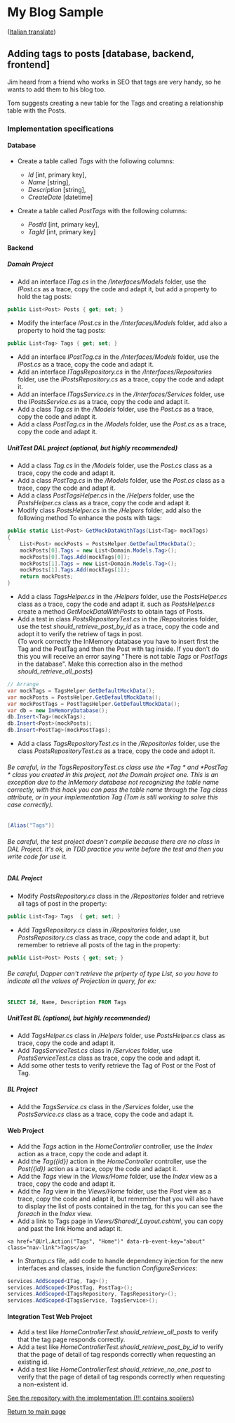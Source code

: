 # My Blog Sample
([Italian translate](PostTags_IT.md))  

## Adding tags to posts [database, backend, frontend]
Jim heard from a friend who works in SEO that tags are very handy, so he wants to add them to his blog too.  

Tom suggests creating a new table for the Tags and creating a relationship table with the Posts.  

### Implementation specifications

#### Database
- Create a table called *Tags* with the following columns:  
  - *Id* [int, primary key],  
  - *Name* [string],  
  - *Description* [string],  
  - *CreateDate* [datetime] 
  
- Create a table called *PostTags* with the following columns:  
  - *PostId* [int, primary key],  
  - *TagId* [int, primary key]  

#### Backend

##### Domain Project
- Add an interface *ITag.cs* in the */Interfaces/Models* folder, use the *IPost.cs* as a trace, copy the code and adapt it, but add a property to hold the tag posts:  
```csharp
public List<Post> Posts { get; set; }
```  
- Modify the interface *IPost.cs* in the */Interfaces/Models* folder, add also a property to hold the tag posts:  
```csharp
public List<Tag> Tags { get; set; }
```  
- Add an interface *IPostTag.cs* in the */Interfaces/Models* folder, use the *IPost.cs* as a trace, copy the code and adapt it.  
- Add an interface *ITagsRepository.cs* in the */Interfaces/Repositories* folder, use the *IPostsRepository.cs* as a trace, copy the code and adapt it.  
- Add an interface *ITagsService.cs* in the */Interfaces/Services* folder, use the *IPostsService.cs* as a trace, copy the code and adapt it.  
- Add a class *Tag.cs* in the */Models* folder, use the *Post.cs* as a trace, copy the code and adapt it.  
- Add a class *PostTag.cs* in the */Models* folder, use the *Post.cs* as a trace, copy the code and adapt it.  

##### UnitTest DAL project (optional, but highly recommended)
- Add a class *Tag.cs* in the */Models* folder, use the *Post.cs* class as a trace, copy the code and adapt it.  
- Add a class *PostTag.cs* in the */Models* folder, use the *Post.cs* class as a trace, copy the code and adapt it.  
- Add a class *PostTagsHelper.cs* in the */Helpers* folder, use the *PostsHelper.cs* class as a trace, copy the code and adapt it.  
- Modify class *PostsHelper.cs* in the */Helpers* folder, add also the following method To enhance the posts with tags:  
```csharp
public static List<Post> GetMockDataWithTags(List<Tag> mockTags)
{
    List<Post> mockPosts = PostsHelper.GetDefaultMockData();
    mockPosts[0].Tags = new List<Domain.Models.Tag>();
    mockPosts[0].Tags.Add(mockTags[0]);
    mockPosts[1].Tags = new List<Domain.Models.Tag>();
    mockPosts[1].Tags.Add(mockTags[1]);
    return mockPosts;
}
```  
- Add a class *TagsHelper.cs* in the */Helpers* folder, use the *PostsHelper.cs* class as a trace, copy the code and adapt it. such as *PostsHelper.cs* create a method 
*GetMockDataWithPosts* to obtain tags of Posts.  
- Add a test in class *PostsRepositoryTest.cs* in the /Repositories folder, use the test *should_retrieve_post_by_id* as a trace, copy the code and adopt it to verify the retriew of tags in post.  
(To work correctly the InMemory database you have to insert first the Tag and the PostTag and then the Post with tag inside. If you don't do this you will receive an error saying "There is not table *Tags* or *PostTags* in the database". Make this correction  also in the method *should_retrieve_all_posts*)  
```csharp
// Arrange
var mockTags = TagsHelper.GetDefaultMockData();
var mockPosts = PostsHelper.GetDefaultMockData();
var mockPostTags = PostTagsHelper.GetDefaultMockData();
var db = new InMemoryDatabase();
db.Insert<Tag>(mockTags);
db.Insert<Post>(mockPosts);
db.Insert<PostTag>(mockPostTags);
``` 
- Add a class *TagsRepositoryTest.cs* in the */Repositories* folder, use the class *PostsRepositoryTest.cs* as a trace, copy the code and adopt it.  

###### Be careful, in the *TagsRepositoryTest.cs* class use the *Tag * and *PostTag * class you created in this project, not the *Domain* project one. This is an exception due to the InMemory database not recognizing the table name correctly, with this *hack* you can pass the table name through the *Tag* class attribute, or in your implementation *Tag* (Tom is still working to solve this case correctly).

```csharp
[Alias("Tags")]
``` 
###### Be careful, the test project doesn't compile because there are no class in DAL Project. It's ok, in TDD practice you write before the test and then you write code for use it.

##### DAL Project
- Modify *PostsRepository.cs* class in the */Repositories* folder and retrieve all tags of post in the property:  
```csharp
public List<Tag> Tags  { get; set; }
```  
- Add *TagsRepository.cs* class in */Repositories* folder, use *PostsRepository.cs* class as trace, copy the code and adapt it, but remember to retrieve all posts of the tag in the property:  
```csharp
public List<Post> Posts { get; set; }
```  

###### Be careful, Dapper can't retrieve the priperty of type *List*, so you have to indicate all the values of Projection in query, for ex:
```sql
SELECT Id, Name, Description FROM Tags
```  

##### UnitTest BL (optional, but highly recommended)
- Add *TagsHelper.cs* class in */Helpers* folder, use *PostsHelper.cs* class as trace, copy the code and adapt it.  
- Add *TagsServiceTest.cs* class in */Services* folder, use *PostsServiceTest.cs* class as trace, copy the code and adapt it.  
- Add some other tests to verify retrieve the Tag of Post or the Post of Tag.  

##### BL Project
- Add the *TagsService.cs* class in the */Services* folder, use the *PostsService.cs* class as a trace, copy the code and adapt it.  

####  Web Project
- Add the *Tags* action in the *HomeController* controller, use the *Index* action as a trace, copy the code and adapt it.  
- Add the *Tag({id})* action in the *HomeController* controller, use the *Post({id})* action as a trace, copy the code and adapt it.  
- Add the *Tags* view in the *Views/Home* folder, use the *Index* view as a trace, copy the code and adapt it.  
- Add the *Tag* view in the *Views/Home* folder, use the *Post* view as a trace, copy the code and adapt it, but remember that you will also have to display the list of posts contained in the tag, for this you can see the *foreach* in the *Index* view.  
- Add a link to Tags page in *Views/Shared/_Layout.cshtml*, you can copy and past the link Home and adapt it.  
```razor
<a href="@Url.Action("Tags", "Home")" data-rb-event-key="about" class="nav-link">Tags</a>
``` 
- In *Startup.cs* file, add code to handle dependency injection for the new interfaces and classes, inside the function *ConfigureServices*:  
```csharp
services.AddScoped<ITag, Tag>();
services.AddScoped<IPostTag, PostTag>();
services.AddScoped<ITagsRepository, TagsRepository>();
services.AddScoped<ITagsService, TagsService>();
```  

#### Integration Test Web Project
- Add a test like *HomeControllerTest.should_retrieve_all_posts* to verify that the tag page responds correctly.  
- Add a test like *HomeControllerTest.should_retrieve_post_by_id* to verify that the page of detail of tag responds correctly when requesting an existing id.  
- Add a test like *HomeControllerTest.should_retrieve_no_one_post* to verify that the page of detail of tag responds correctly when requesting a non-existent id.  

[See the repository with the implementation (!!! contains spoilers)](https://github.com/learn-by-doing-organization/my-blog-sample/tree/pathFromV1toV2/step02/add-tags-to-posts)  

[Return to main page](../README.md)  


